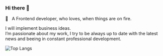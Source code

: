 ### Hi there 👋

💬&nbsp; &nbsp;A Frontend developer, who loves, when things are on fire. <br />

I will implement business ideas. <br />
I’m passionate about my work, I try to be always up to date with the latest news and beeing in constant professional development. <br />

![Top Langs](https://github-readme-stats.vercel.app/api/top-langs/?username=erikkopcha&layout=compact)

<!-- https://github.com/anuraghazra/github-readme-stats -->
